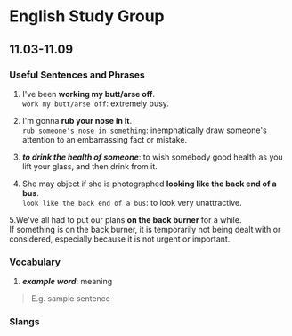 # English Study Group
## 11.03-11.09

### Useful Sentences and Phrases

1. I've been **working my butt/arse off**.    
`work my butt/arse off`: extremely busy.

2. I'm gonna **rub your nose in it**.  
`rub someone's nose in something`: inemphatically draw someone's attention to an embarrassing fact or mistake.

3. ***to drink the health of someone***: to wish somebody good health as you lift your glass, and then drink from it.

4. She may object if she is photographed **looking like the back end of a bus**.  
`look like the back end of a bus`: to look very unattractive.

5.We've all had to put our plans **on the back burner** for a while.  
If something is on the back burner, it is temporarily not being dealt with or considered, especially because it is not urgent or important.

### Vocabulary

1. ***example word***: meaning

> E.g. sample sentence

### Slangs  
